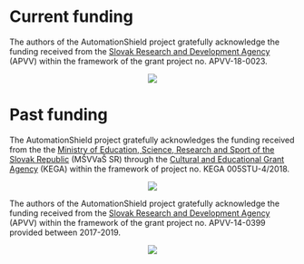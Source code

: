 
# Current funding

The authors of the AutomationShield project gratefully acknowledge the funding received from the [Slovak Research and Development Agency](https://www.apvv.sk/?lang=en) (APVV) within the framework of the grant project no. APVV-18-0023. 
<p align="center">
  <img src="https://github.com/gergelytakacs/AutomationShield/wiki/fig/apvv.png" />
</p>

# Past funding

The AutomationShield project gratefully acknowledges the funding received from the the [Ministry of Education, Science, Research and Sport of the Slovak Republic](https://www.minedu.sk/about-the-ministry/) (MŠVVaŠ SR) through the [Cultural and Educational Grant Agency](https://www.minedu.sk/kulturna-a-edukacna-grantova-agentura-msvvas-sr-kega/) (KEGA) within the framework of project no. KEGA 005STU-4/2018.
<p align="center">
  <img src="https://github.com/gergelytakacs/AutomationShield/wiki/fig/MSVVS.png" />
</p>

The authors of the AutomationShield project gratefully acknowledge the funding received from the [Slovak Research and Development Agency](https://www.apvv.sk/?lang=en) (APVV) within the framework of the grant project no. APVV-14-0399 provided between 2017-2019.
<p align="center">
  <img src="https://github.com/gergelytakacs/AutomationShield/wiki/fig/apvv.png" />
</p>
